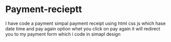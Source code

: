 # Payment-recieptt
I have code a payment simpal payment receipt using html css js which hase date time and pay again option whet you click on pay again it will redirect you to my payment form which i code in simapl design
